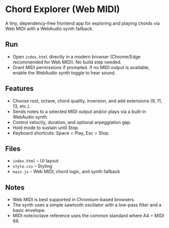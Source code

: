 # Chord Explorer (Web MIDI)

A tiny, dependency-free frontend app for exploring and playing chords via Web MIDI with a WebAudio synth fallback.

## Run

- Open `index.html` directly in a modern browser (Chrome/Edge recommended for Web MIDI). No build step needed.
- Grant MIDI permissions if prompted. If no MIDI output is available, enable the WebAudio synth toggle to hear sound.

## Features

- Choose root, octave, chord quality, inversion, and add extensions (9, 11, 13, etc.).
- Sends notes to a selected MIDI output and/or plays via a built-in WebAudio synth.
- Control velocity, duration, and optional arpeggiation gap.
- Hold mode to sustain until Stop.
- Keyboard shortcuts: Space = Play, Esc = Stop.

## Files

- `index.html` – UI layout
- `style.css` – Styling
- `main.js` – Web MIDI, chord logic, and synth fallback

## Notes

- Web MIDI is best supported in Chromium-based browsers.
- The synth uses a simple sawtooth oscillator with a low-pass filter and a basic envelope.
- MIDI note/octave reference uses the common standard where A4 = MIDI 69.

